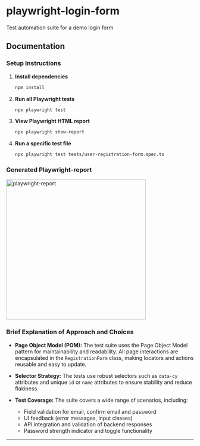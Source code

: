 # playwright-login-form

Test automation suite for a demo login form

## Documentation

### Setup Instructions

1. **Install dependencies**
   ```sh
   npm install
   ```
2. **Run all Playwright tests**
   ```sh
   npx playwright test
   ```
3. **View Playwright HTML report**
   ```sh
   npx playwright show-report
   ```
4. **Run a specific test file**
   ```sh
   npx playwright test tests/user-registration-form.spec.ts
   ```

### Generated Playwright-report

[<img alt="playwright-report" width="375px" src="https://testb0x.net/user-login-form/playwright-report/Screenshot.png" />](https://testb0x.net/user-login-form/playwright-report/index.html)

### Brief Explanation of Approach and Choices

- **Page Object Model (POM):**
  The test suite uses the Page Object Model pattern for maintainability and readability. All page interactions are encapsulated in the `RegistrationForm` class, making locators and actions reusable and easy to update.

- **Selector Strategy:**
  The tests use robust selectors such as `data-cy` attributes and unique `id` or `name` attributes to ensure stability and reduce flakiness.

- **Test Coverage:**
  The suite covers a wide range of scenarios, including:

  - Field validation for email, confirm email and password
  - UI feedback (error messages, input classes)
  - API integration and validation of backend responses
  - Password strength indicator and toggle functionality

---
